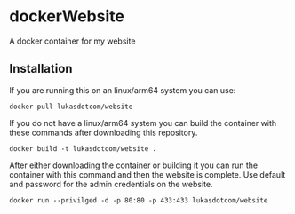 # dockerWebsite
A docker container for my website

## Installation
If you are running this on an linux/arm64 system you can use:

``
docker pull lukasdotcom/website
``

If you do not have a linux/arm64 system you can build the container with these commands after downloading this repository.

``
docker build -t lukasdotcom/website .
``

After either downloading the container or building it you can run the container with this command and then the website is complete. Use default and password for the admin credentials on the website.

``
docker run --privilged -d -p 80:80 -p 433:433 lukasdotcom/website
``
